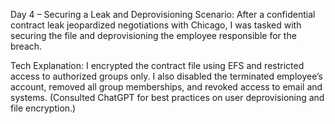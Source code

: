 Day 4 – Securing a Leak and Deprovisioning
Scenario:
After a confidential contract leak jeopardized negotiations with Chicago, I was tasked with securing the file and deprovisioning the employee responsible for the breach.

Tech Explanation:
I encrypted the contract file using EFS and restricted access to authorized groups only. I also disabled the terminated employee’s account, removed all group memberships, and revoked access to email and systems. (Consulted ChatGPT for best practices on user deprovisioning and file encryption.)
